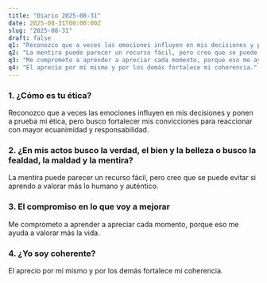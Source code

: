 ```yaml
---
title: "Diario 2025-08-31"
date: 2025-08-31T00:00:00Z
slug: "2025-08-31"
draft: false
q1: "Reconozco que a veces las emociones influyen en mis decisiones y ponen a prueba mi ética, pero busco fortalecer mis convicciones para reaccionar con mayor ecuanimidad y responsabilidad."
q2: "La mentira puede parecer un recurso fácil, pero creo que se puede evitar si aprendo a valorar más lo humano y auténtico."
q3: "Me comprometo a aprender a apreciar cada momento, porque eso me ayuda a valorar más la vida."
q4: "El aprecio por mí mismo y por los demás fortalece mi coherencia."
---
```

### 1. ¿Cómo es tu ética?
Reconozco que a veces las emociones influyen en mis decisiones y ponen a prueba mi ética, pero busco fortalecer mis convicciones para reaccionar con mayor ecuanimidad y responsabilidad.

### 2. ¿En mis actos busco la verdad, el bien y la belleza o busco la fealdad, la maldad y la mentira?
La mentira puede parecer un recurso fácil, pero creo que se puede evitar si aprendo a valorar más lo humano y auténtico.

### 3. El compromiso en lo que voy a mejorar
Me comprometo a aprender a apreciar cada momento, porque eso me ayuda a valorar más la vida.

### 4. ¿Yo soy coherente?
El aprecio por mí mismo y por los demás fortalece mi coherencia.
